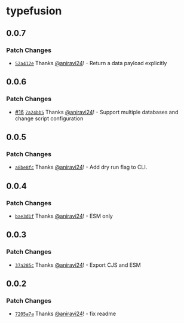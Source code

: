 # typefusion

## 0.0.7

### Patch Changes

- [`52a412e`](https://github.com/aniravi24/typefusion/commit/52a412e0c44f22c7725ccf709b3bc9e24ed700cf) Thanks [@aniravi24](https://github.com/aniravi24)! - Return a data payload explicitly

## 0.0.6

### Patch Changes

- [#16](https://github.com/aniravi24/typefusion/pull/16) [`7a24bb5`](https://github.com/aniravi24/typefusion/commit/7a24bb53af8cda4ce81bbdfea853c34d7fd768a4) Thanks [@aniravi24](https://github.com/aniravi24)! - Support multiple databases and change script configuration

## 0.0.5

### Patch Changes

- [`a8be8fc`](https://github.com/aniravi24/typefusion/commit/a8be8fc15a05dd2489541f64e6858d7c08e77099) Thanks [@aniravi24](https://github.com/aniravi24)! - Add dry run flag to CLI.

## 0.0.4

### Patch Changes

- [`bae3d1f`](https://github.com/aniravi24/typefusion/commit/bae3d1fa04e7b2bb1f301030b75a51af6869fba2) Thanks [@aniravi24](https://github.com/aniravi24)! - ESM only

## 0.0.3

### Patch Changes

- [`37a285c`](https://github.com/aniravi24/typefusion/commit/37a285cec5416150541338e74370f15e53c3e3c9) Thanks [@aniravi24](https://github.com/aniravi24)! - Export CJS and ESM

## 0.0.2

### Patch Changes

- [`7205a7a`](https://github.com/aniravi24/typefusion/commit/7205a7aa885722ede2777e316041229ab3abf5a9) Thanks [@aniravi24](https://github.com/aniravi24)! - fix readme
